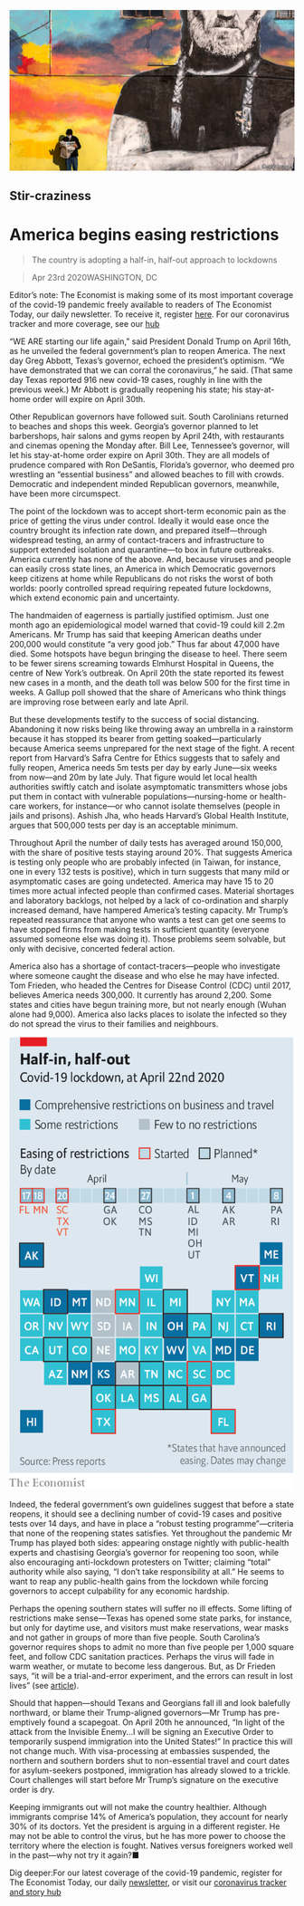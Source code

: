 ![](./images/20200425_USP004.jpg)

## Stir-craziness

# America begins easing restrictions

> The country is adopting a half-in, half-out approach to lockdowns

> Apr 23rd 2020WASHINGTON, DC

Editor’s note: The Economist is making some of its most important coverage of the covid-19 pandemic freely available to readers of The Economist Today, our daily newsletter. To receive it, register [here](https://www.economist.com//newslettersignup). For our coronavirus tracker and more coverage, see our [hub](https://www.economist.com//coronavirus)

“WE ARE starting our life again,” said President Donald Trump on April 16th, as he unveiled the federal government’s plan to reopen America. The next day Greg Abbott, Texas’s governor, echoed the president’s optimism. “We have demonstrated that we can corral the coronavirus,” he said. (That same day Texas reported 916 new covid-19 cases, roughly in line with the previous week.) Mr Abbott is gradually reopening his state; his stay-at-home order will expire on April 30th.

Other Republican governors have followed suit. South Carolinians returned to beaches and shops this week. Georgia’s governor planned to let barbershops, hair salons and gyms reopen by April 24th, with restaurants and cinemas opening the Monday after. Bill Lee, Tennessee’s governor, will let his stay-at-home order expire on April 30th. They are all models of prudence compared with Ron DeSantis, Florida’s governor, who deemed pro wrestling an “essential business” and allowed beaches to fill with crowds. Democratic and independent minded Republican governors, meanwhile, have been more circumspect.

The point of the lockdown was to accept short-term economic pain as the price of getting the virus under control. Ideally it would ease once the country brought its infection rate down, and prepared itself—through widespread testing, an army of contact-tracers and infrastructure to support extended isolation and quarantine—to box in future outbreaks. America currently has none of the above. And, because viruses and people can easily cross state lines, an America in which Democratic governors keep citizens at home while Republicans do not risks the worst of both worlds: poorly controlled spread requiring repeated future lockdowns, which extend economic pain and uncertainty.

The handmaiden of eagerness is partially justified optimism. Just one month ago an epidemiological model warned that covid-19 could kill 2.2m Americans. Mr Trump has said that keeping American deaths under 200,000 would constitute “a very good job.” Thus far about 47,000 have died. Some hotspots have begun bringing the disease to heel. There seem to be fewer sirens screaming towards Elmhurst Hospital in Queens, the centre of New York’s outbreak. On April 20th the state reported its fewest new cases in a month, and the death toll was below 500 for the first time in weeks. A Gallup poll showed that the share of Americans who think things are improving rose between early and late April.

But these developments testify to the success of social distancing. Abandoning it now risks being like throwing away an umbrella in a rainstorm because it has stopped its bearer from getting soaked—particularly because America seems unprepared for the next stage of the fight. A recent report from Harvard’s Safra Centre for Ethics suggests that to safely and fully reopen, America needs 5m tests per day by early June—six weeks from now—and 20m by late July. That figure would let local health authorities swiftly catch and isolate asymptomatic transmitters whose jobs put them in contact with vulnerable populations—nursing-home or health-care workers, for instance—or who cannot isolate themselves (people in jails and prisons). Ashish Jha, who heads Harvard’s Global Health Institute, argues that 500,000 tests per day is an acceptable minimum.

Throughout April the number of daily tests has averaged around 150,000, with the share of positive tests staying around 20%. That suggests America is testing only people who are probably infected (in Taiwan, for instance, one in every 132 tests is positive), which in turn suggests that many mild or asymptomatic cases are going undetected. America may have 15 to 20 times more actual infected people than confirmed cases. Material shortages and laboratory backlogs, not helped by a lack of co-ordination and sharply increased demand, have hampered America’s testing capacity. Mr Trump’s repeated reassurance that anyone who wants a test can get one seems to have stopped firms from making tests in sufficient quantity (everyone assumed someone else was doing it). Those problems seem solvable, but only with decisive, concerted federal action.

America also has a shortage of contact-tracers—people who investigate where someone caught the disease and who else he may have infected. Tom Frieden, who headed the Centres for Disease Control (CDC) until 2017, believes America needs 300,000. It currently has around 2,200. Some states and cities have begun training more, but not nearly enough (Wuhan alone had 9,000). America also lacks places to isolate the infected so they do not spread the virus to their families and neighbours.

![](./images/20200425_USM935.png)

Indeed, the federal government’s own guidelines suggest that before a state reopens, it should see a declining number of covid-19 cases and positive tests over 14 days, and have in place a “robust testing programme”—criteria that none of the reopening states satisfies. Yet throughout the pandemic Mr Trump has played both sides: appearing onstage nightly with public-health experts and chastising Georgia’s governor for reopening too soon, while also encouraging anti-lockdown protesters on Twitter; claiming “total” authority while also saying, “I don’t take responsibility at all.” He seems to want to reap any public-health gains from the lockdown while forcing governors to accept culpability for any economic hardship.

Perhaps the opening southern states will suffer no ill effects. Some lifting of restrictions make sense—Texas has opened some state parks, for instance, but only for daytime use, and visitors must make reservations, wear masks and not gather in groups of more than five people. South Carolina’s governor requires shops to admit no more than five people per 1,000 square feet, and follow CDC sanitation practices. Perhaps the virus will fade in warm weather, or mutate to become less dangerous. But, as Dr Frieden says, “it will be a trial-and-error experiment, and the errors can result in lost lives” (see [article](https://www.economist.com//graphic-detail/2020/04/25/the-south-is-likely-to-have-americas-highest-death-rate-from-covid-19)).

Should that happen—should Texans and Georgians fall ill and look balefully northward, or blame their Trump-aligned governors—Mr Trump has pre-emptively found a scapegoat. On April 20th he announced, “In light of the attack from the Invisible Enemy...I will be signing an Executive Order to temporarily suspend immigration into the United States!” In practice this will not change much. With visa-processing at embassies suspended, the northern and southern borders shut to non-essential travel and court dates for asylum-seekers postponed, immigration has already slowed to a trickle. Court challenges will start before Mr Trump’s signature on the executive order is dry.

Keeping immigrants out will not make the country healthier. Although immigrants comprise 14% of America’s population, they account for nearly 30% of its doctors. Yet the president is arguing in a different register. He may not be able to control the virus, but he has more power to choose the territory where the election is fought. Natives versus foreigners worked well in the past—why not try it again?■

Dig deeper:For our latest coverage of the covid-19 pandemic, register for The Economist Today, our daily [newsletter](https://www.economist.com//newslettersignup), or visit our [coronavirus tracker and story hub](https://www.economist.com//coronavirus)